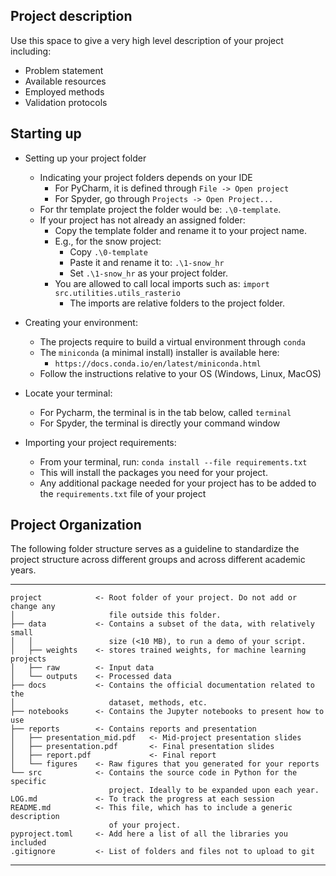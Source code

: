 ## Project description

Use this space to give a very high level description of your project including:
- Problem statement
- Available resources
- Employed methods
- Validation protocols

## Starting up

- Setting up your project folder
  - Indicating your project folders depends on your IDE
      - For PyCharm, it is defined through `File -> Open project`
      - For Spyder, go through `Projects -> Open Project...`
  - For thr template project the folder would be: ```.\0-template```. 
  - If your project has not already an assigned folder:
    - Copy the template folder and rename it to your project name.
    - E.g., for the snow project:
      - Copy ```.\0-template``` 
      - Paste it and rename it to: ```.\1-snow_hr```
      - Set ```.\1-snow_hr``` as your project folder. 
    - You are allowed to call local imports such as:
         ```import src.utilities.utils_rasterio```
      - The imports are relative folders to the project folder.

- Creating your environment:
    - The projects require to build a virtual environment through `conda`
    - The `miniconda` (a minimal install) installer is available here:
      - ```https://docs.conda.io/en/latest/miniconda.html```
    - Follow the instructions relative to your OS (Windows, Linux, MacOS) 

- Locate your terminal:
  - For Pycharm, the terminal is in the tab below, called `terminal`
  - For Spyder, the terminal is directly your command window

- Importing your project requirements:
  - From your terminal, run:
  ```conda install --file requirements.txt```
  - This will install the packages you need for your project. 
  - Any additional package needed for your project has to be added to 
    the `requirements.txt` file of your project


## Project Organization

The following folder structure serves as a guideline to standardize the project
structure across different groups and across different academic years.

------------
    project            <- Root folder of your project. Do not add or change any 
    │                     file outside this folder.  
    ├── data           <- Contains a subset of the data, with relatively small  
    │   │                 size (<10 MB), to run a demo of your script.
    │   ├── weights    <- stores trained weights, for machine learning projects 
    │   ├── raw        <- Input data
    │   └── outputs    <- Processed data
    ├── docs           <- Contains the official documentation related to the  
    │                     dataset, methods, etc.  
    ├── notebooks      <- Contains the Jupyter notebooks to present how to use
    ├── reports        <- Contains reports and presentation
    │   ├── presentation_mid.pdf   <- Mid-project presentation slides
    │   ├── presentation.pdf       <- Final presentation slides
    │   ├── report.pdf             <- Final report
    │   └── figures    <- Raw figures that you generated for your reports
    └── src            <- Contains the source code in Python for the specific  
                          project. Ideally to be expanded upon each year.
    LOG.md             <- To track the progress at each session
    README.md          <- This file, which has to include a generic description
                          of your project.
    pyproject.toml     <- Add here a list of all the libraries you included
    .gitignore         <- List of folders and files not to upload to git
------------
 